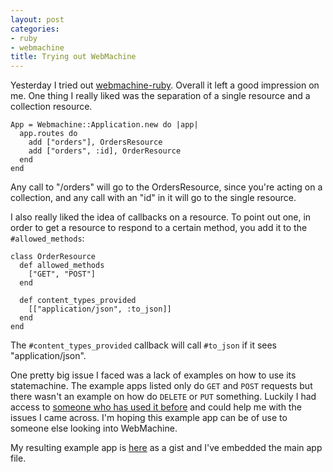 ```yaml
---
layout: post
categories:
- ruby
- webmachine
title: Trying out WebMachine
---
```


Yesterday I tried out [webmachine-ruby](https://github.com/seancribbs/webmachine-ruby). Overall it left a good impression on me. One thing I really liked was the separation of a single resource and a collection resource.

    App = Webmachine::Application.new do |app|
      app.routes do
        add ["orders"], OrdersResource
        add ["orders", :id], OrderResource
      end
    end

Any call to "/orders" will go to the OrdersResource, since you're acting on a collection, and any call with an "id" in it will go to the single resource.

I also really liked the idea of callbacks on a resource. To point out one, in order to get a resource to respond to a certain method, you add it to the `#allowed_methods`:

    class OrderResource 
      def allowed_methods
        ["GET", "POST"]
      end

      def content_types_provided
        [["application/json", :to_json]]
      end
    end

The `#content_types_provided` callback will call `#to_json` if it sees "application/json".

One pretty big issue I faced was a lack of examples on how to use its statemachine. The example apps listed only do `GET` and `POST` requests but there wasn't an example on how do `DELETE` or `PUT` something. Luckily I had access to [someone who has used it before](https://github.com/samwgoldman) and could help me with the issues I came across. I'm hoping this example app can be of use to someone else looking into WebMachine.

My resulting example app is [here](https://gist.github.com/3638605) as a gist and I've embedded the main app file.

<script src="https://gist.github.com/3638605.js?file=app.rb"></script>
